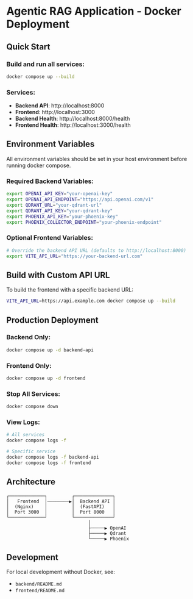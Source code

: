 # Agentic RAG Application - Docker Deployment

## Quick Start

### Build and run all services:

```bash
docker compose up --build
```

### Services:
- **Backend API**: http://localhost:8000
- **Frontend**: http://localhost:3000
- **Backend Health**: http://localhost:8000/health
- **Frontend Health**: http://localhost:3000/health

## Environment Variables

All environment variables should be set in your host environment before running docker compose.

### Required Backend Variables:

```bash
export OPENAI_API_KEY="your-openai-key"
export OPENAI_API_ENDPOINT="https://api.openai.com/v1"
export QDRANT_URL="your-qdrant-url"
export QDRANT_API_KEY="your-qdrant-key"
export PHOENIX_API_KEY="your-phoenix-key"
export PHOENIX_COLLECTOR_ENDPOINT="your-phoenix-endpoint"
```

### Optional Frontend Variables:

```bash
# Override the backend API URL (defaults to http://localhost:8000)
export VITE_API_URL="https://your-backend-url.com"
```

## Build with Custom API URL

To build the frontend with a specific backend URL:

```bash
VITE_API_URL=https://api.example.com docker compose up --build
```

## Production Deployment

### Backend Only:
```bash
docker compose up -d backend-api
```

### Frontend Only:
```bash
docker compose up -d frontend
```

### Stop All Services:
```bash
docker compose down
```

### View Logs:
```bash
# All services
docker compose logs -f

# Specific service
docker compose logs -f backend-api
docker compose logs -f frontend
```

## Architecture

```
┌─────────────┐         ┌──────────────┐
│   Frontend  │────────▶│  Backend API │
│  (Nginx)    │         │  (FastAPI)   │
│  Port 3000  │         │  Port 8000   │
└─────────────┘         └──────────────┘
                              │
                              ├─────▶ OpenAI
                              ├─────▶ Qdrant
                              └─────▶ Phoenix
```

## Development

For local development without Docker, see:
- `backend/README.md`
- `frontend/README.md`
